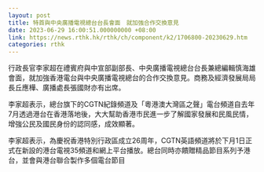 ```yaml
---
layout: post
title: 特首與中央廣播電視總台台長會面　就加強合作交換意見
date: 2023-06-29 16:00:51.000000000 +08:00
link: https://news.rthk.hk/rthk/ch/component/k2/1706800-20230629.htm
categories: rthk
---
```


行政長官李家超在禮賓府與中宣部副部長、中央廣播電視總台台長兼總編輯慎海雄會面，就加強香港電台與中央廣播電視總台的合作交換意見。商務及經濟發展局局長丘應樺、廣播處長張國財亦有出席。

李家超表示，總台旗下的CGTN紀錄頻道及「粵港澳大灣區之聲」電台頻道自去年7月透過港台在香港落地後，大大幫助香港市民進一步了解國家發展和民風民情，增強公民及國民身份的認同感，成效顯著。

李家超表示，為慶祝香港特別行政區成立26周年，CGTN英語頻道將於下月1日正式在新設的港台電視35頻道和網上平台播放。總台同時亦饋贈精品節目系列予港台，並會與港台聯合製作多個電台節目
